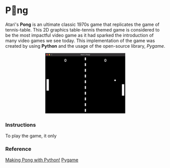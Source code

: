 # P🏓ng
Atari's **Pong** is an ultimate classic 1970s game that replicates the game of tennis-table. This 2D graphics table-tennis themed game is considered to be the most impactful video game as it had sparked the introduction of many video games we see today. This implementation of the game was created by using **Python** and the usage of the open-source library, *Pygame*.

<p align = "center">
<img src = "./README Files/pong.gif" width = "50%">
</p>


### Instructions
To play the game, it only


### Reference
[Making Pong with Python!](https://www.youtube.com/watch?v=vVGTZlnnX3U)
[Pygame](https://github.com/pygame/pygame)
